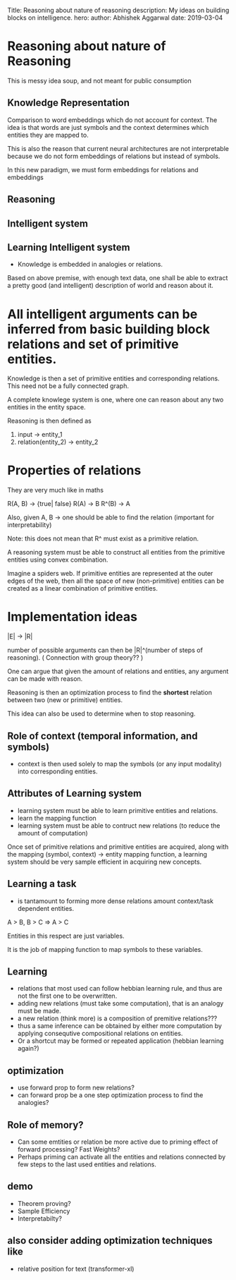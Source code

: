 Title: Reasoning about nature of reasoning
description: My ideas on building blocks on intelligence.
hero: 
author: Abhishek Aggarwal
date: 2019-03-04

# Reasoning about nature of Reasoning
This is messy idea soup, and not meant for public consumption

## Knowledge Representation
Comparison to word embeddings which do not account for context. The idea is that words are just symbols and the context determines which entities they are mapped to. 

This is also the reason that current neural architectures are not interpretable because we do not form embeddings of relations but instead of symbols.

In this new paradigm, we must form embeddings for relations and embeddings

## Reasoning
## Intelligent system
## Learning Intelligent system

- Knowledge is embedded in analogies or relations.

Based on above premise, with enough text data, one shall be able to extract a pretty good (and intelligent) description of world and reason about it.


# All intelligent arguments can be inferred from basic building block relations and set of primitive entities.
Knowledge is then a set of primitive entities and corresponding relations. This need not be a fully connected graph.

A complete knowlege system is one, where one can reason about any two entities in the entity space.

Reasoning is then defined as
1. input -> entity_1
2. relation(entity_2) -> entity_2


# Properties of relations
They are very much like in maths

R(A, B) -> {true| false}
R(A) -> B
R^(B) -> A

Also, given A, B -> one should be able to find the relation (important for interpretability)

Note: this does not mean that R^ must exist as a primitive relation.

A reasoning system must be able to construct all entities from the primitive entities using convex combination.

Imagine a spiders web. If primitive entities are represented at the outer edges of the web, then all the space of new (non-primitive) entities can be created as a linear combination of primitive entities.

# Implementation ideas
|E| -> |R| 

number of possible arguments can then be |R|^(number of steps of reasoning). ( Connection with group theory?? )

One can argue that given the amount of relations and entities, any argument can be made with reason.

Reasoning is then an optimization process to find the **shortest** relation between two (new or primitive) entities. 

This idea can also be used to determine when to stop reasoning.

## Role of context (temporal information, and symbols)
- context is then used solely to map the symbols (or any input modality) into corresponding entities.


## Attributes of Learning system
- learning system must be able to learn primitive entities and relations.
- learn the mapping function
- learning system must be able to contruct new relations (to reduce the amount of computation)

Once set of primitive relations and primitive entities are acquired, along with the mapping (symbol, context) -> entity mapping function, a learning system should be very sample efficient in acquiring new concepts.


## Learning a task
- is tantamount to forming more dense relations amount context/task dependent entities. 


A > B, B > C => A > C

Entities in this respect are just variables. 

It is the job of mapping function to map symbols to these variables.


## Learning 
- relations that most used can follow hebbian learning rule, and thus are not the first one to be overwritten. 
- adding new relations (must take some computation), that is an analogy must be made.
- a new relation (think more) is a composition of premitive relations??? 
- thus a same inference can be obtained by either more computation by applying consequtive compositional relations on entities. 
- Or a shortcut may be formed or repeated application (hebbian learning again?)


## optimization
- use forward prop to form new relations? 
- can forward prop be a one step optimization process to find the analogies?

## Role of memory? 
- Can some emtities or relation be more active due to priming effect of forward processing? Fast Weights? 
- Perhaps priming can activate all the entities and relations connected by few steps to the last used entities and relations.

## demo
- Theorem proving?
- Sample Efficiency
- Interpretabilty?

## also consider adding optimization techniques like
- relative position for text (transformer-xl)


